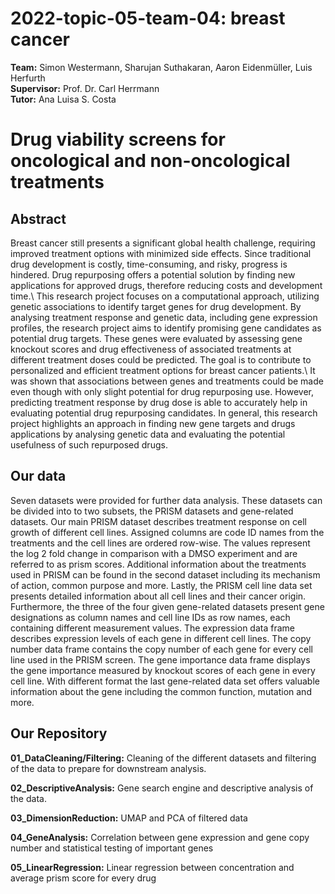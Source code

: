 # 2022-topic-05-team-04: breast cancer

**Team:** Simon Westermann, Sharujan Suthakaran, Aaron Eidenmüller, Luis Herfurth
<br/> **Supervisor:** Prof. Dr. Carl Herrmann
<br/> **Tutor:** Ana Luisa S. Costa

# Drug viability screens for oncological and non-oncological treatments

## Abstract 
Breast cancer still presents a significant global health challenge, requiring improved treatment options with minimized side effects. Since traditional drug development is costly, time-consuming, and risky, progress is hindered. Drug repurposing offers a potential solution by finding new applications for approved drugs, therefore reducing costs and development time.\\
This research project focuses on a computational approach, utilizing genetic associations to identify target genes for drug development. By analysing treatment response and genetic data, including gene expression profiles, the research project aims to identify promising gene candidates as potential drug targets. These genes were evaluated  by assessing gene knockout scores and drug effectiveness of associated treatments at different treatment doses could be predicted. The goal is to contribute to personalized and efficient treatment options for breast cancer patients.\\
It was shown that associations between genes and treatments could be made even though with only slight potential for drug repurposing use. However, predicting treatment response by drug dose is able to accurately help in evaluating potential drug repurposing candidates. In general, this research project highlights an approach in finding new gene targets and drugs applications by analysing genetic data and evaluating the potential usefulness of such repurposed drugs.

## Our data
Seven datasets were provided for further data analysis. These datasets can be divided into to two subsets, the PRISM datasets and gene-related datasets.
Our main PRISM dataset describes treatment response on cell growth of different cell lines. Assigned columns are code ID names from the treatments and the cell lines are ordered row-wise. The values represent the log 2 fold change in comparison with a DMSO experiment and are referred to as prism scores. Additional information about the treatments used in PRISM can be found in the second dataset including its mechanism of action, common purpose and more. Lastly, the PRISM cell line data set presents detailed information about all cell lines and their cancer origin.
Furthermore, the three of the four given gene-related datasets present gene designations as column names and cell line IDs as row names, each containing different measurement values.
The expression data frame describes expression levels of each gene in different cell lines. The copy number data frame contains the copy number of each gene for every cell line used in the PRISM screen. The gene importance data frame displays the gene importance measured by knockout scores of each gene in every cell line. With different format the last gene-related data set offers valuable information about the gene including the common function, mutation and more.
 
## Our Repository

**01_DataCleaning/Filtering:** Cleaning of the different datasets and filtering of the data to prepare for downstream analysis.

**02_DescriptiveAnalysis:** Gene search engine and descriptive analysis of the data.

**03_DimensionReduction:** UMAP and PCA of filtered data

**04_GeneAnalysis:** Correlation between gene expression and gene copy number and statistical testing of important genes

**05_LinearRegression:** Linear regression between concentration and average prism score for every drug

